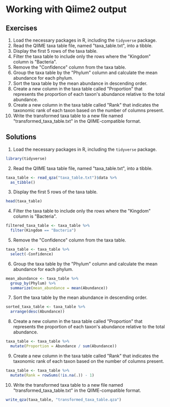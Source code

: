 # Working with Qiime2 output

## Exercises
1. Load the necessary packages in R, including the `tidyverse` package.
2. Read the QIIME taxa table file, named "taxa_table.txt", into a tibble.
3. Display the first 5 rows of the taxa table.
4. Filter the taxa table to include only the rows where the "Kingdom" column is "Bacteria".
5. Remove the "Confidence" column from the taxa table.
6. Group the taxa table by the "Phylum" column and calculate the mean abundance for each phylum.
7. Sort the taxa table by the mean abundance in descending order.
8. Create a new column in the taxa table called "Proportion" that represents the proportion of each taxon's abundance relative to the total abundance.
9. Create a new column in the taxa table called "Rank" that indicates the taxonomic rank of each taxon based on the number of columns present.
10. Write the transformed taxa table to a new file named "transformed_taxa_table.txt" in the QIIME-compatible format.


## Solutions
1. Load the necessary packages in R, including the `tidyverse` package.
```R
library(tidyverse)
```

2. Read the QIIME taxa table file, named "taxa_table.txt", into a tibble.
```R
taxa_table <- read_qza("taxa_table.txt")$data %>%
  as_tibble()
```

3. Display the first 5 rows of the taxa table.
```R
head(taxa_table)
```

4. Filter the taxa table to include only the rows where the "Kingdom" column is "Bacteria".
```R
filtered_taxa_table <- taxa_table %>%
  filter(Kingdom == "Bacteria")
```

5. Remove the "Confidence" column from the taxa table.
```R
taxa_table <- taxa_table %>%
  select(-Confidence)
```

6. Group the taxa table by the "Phylum" column and calculate the mean abundance for each phylum.
```R
mean_abundance <- taxa_table %>%
  group_by(Phylum) %>%
  summarize(mean_abundance = mean(Abundance))
```

7. Sort the taxa table by the mean abundance in descending order.
```R
sorted_taxa_table <- taxa_table %>%
  arrange(desc(Abundance))
```

8. Create a new column in the taxa table called "Proportion" that represents the proportion of each taxon's abundance relative to the total abundance.
```R
taxa_table <- taxa_table %>%
  mutate(Proportion = Abundance / sum(Abundance))
```

9. Create a new column in the taxa table called "Rank" that indicates the taxonomic rank of each taxon based on the number of columns present.
```R
taxa_table <- taxa_table %>%
  mutate(Rank = rowSums(!is.na(.)) - 1)
```

10. Write the transformed taxa table to a new file named "transformed_taxa_table.txt" in the QIIME-compatible format.
```R
write_qza(taxa_table, "transformed_taxa_table.qza")
```
